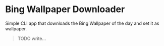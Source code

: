 # Bing Wallpaper Downloader

Simple CLI app that downloads the Bing Wallpaper of the day and 
set it as wallpaper.

> TODO write...